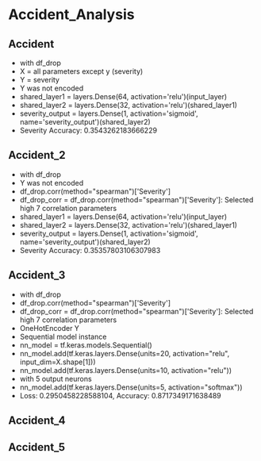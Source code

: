 # Accident_Analysis

## Accident
* with df_drop 
* X = all parameters except y (severity)
* Y = severity
* Y was not encoded
* shared_layer1 = layers.Dense(64, activation='relu')(input_layer)
* shared_layer2 = layers.Dense(32, activation='relu')(shared_layer1)
* severity_output = layers.Dense(1, activation='sigmoid', name='severity_output')(shared_layer2)
* Severity Accuracy: 0.3543262183666229

## Accident_2

* with df_drop
* Y was not encoded
* df_drop.corr(method="spearman")['Severity']
* df_drop_corr = df_drop.corr(method="spearman")['Severity']: Selected high 7 correlation parameters
* shared_layer1 = layers.Dense(64, activation='relu')(input_layer)
* shared_layer2 = layers.Dense(32, activation='relu')(shared_layer1)
* severity_output = layers.Dense(1, activation='sigmoid', name='severity_output')(shared_layer2)
* Severity Accuracy: 0.35357803106307983

## Accident_3

* with df_drop
* df_drop.corr(method="spearman")['Severity']
* df_drop_corr = df_drop.corr(method="spearman")['Severity']: Selected high 7 correlation parameters
* OneHotEncoder Y
* Sequential model instance
* nn_model = tf.keras.models.Sequential()
* nn_model.add(tf.keras.layers.Dense(units=20, activation="relu", input_dim=X.shape[1]))
* nn_model.add(tf.keras.layers.Dense(units=10, activation="relu"))
*  with 5 output neurons
* nn_model.add(tf.keras.layers.Dense(units=5, activation="softmax"))
* Loss: 0.2950458228588104, Accuracy: 0.8717349171638489

## Accident_4


## Accident_5
